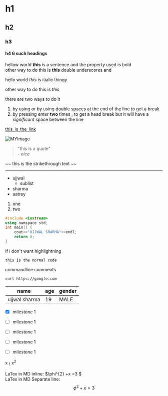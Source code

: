 <!-- HEADINGS -->
# h1
## h2
### h3
#### h4 6 such headings

<!-- TEXT STYLE -->
<!-- bold -->
hellow world **this** is a sentence and the property used is bold <br> 
other way to do this is __this__ double underscores and 
<!-- italic -->
hello world *this* is itialic thingy

other way to do this is _this_ 

<!-- line break -->
there are two ways to do it
1. by using <!-- <br tag> --> or by using double spaces at the end of the line to get a break
2. by pressing enter **two** times , to get a head break but it will have a _significant_ space between the line

<!-- ADDING LINKS -->
[this_is_the_link](google.com)

<!-- another way to do it, more usable version , nt working somewhow-->
<!-- [this is a link][reference]
[reference]: google.com -->


<!-- adding an image to the markdown file -->
![MYImage](https://upload.wikimedia.org/wikipedia/commons/b/b6/Image_created_with_a_mobile_phone.png)

<!-- QUOTES -->
> "this is a quote"  
> *\- nice*

<!-- Strike through -->

~~ this is the strikethrough text ~~

<!-- SEPERATOR -->

---

<!-- Lists -->
- ujjwal
    - sublist
- sharma  
- aatrey

1. one
2. two

<!-- code snipper -->
```cpp 
#include <iostream>
using namspace std;
int main() {
    cout<<"UJJWAL SHARMA"<<endl;
    return 0;
}
```

if i don't want highlightning  
 ``` 
 this is the normal code
 ```

 commandline comments
 ```sh
 curl https://google.com
 ```


 <!-- Tables -->
 |name|age|gender|
 |----|---|----|
 |ujjwal sharma|19|MALE|

<!-- CHECKLIST -->

- [X] milestone 1
- [ ] milestone 1
- [ ] milestone 1
- [ ] milestone 1
- [ ] milestone 1


<!-- subscription and superscriptipn -->
x <sub>1</sub>
x<sup>2</sup>


LaTex in MD inline: $\phi^{2} +x =3 $  
LaTex in MD Separate line: $$\phi^{2} +x =3 $$